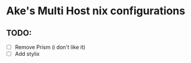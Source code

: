 # Ake's Multi Host nix configurations

## TODO:

- [ ] Remove Prism (i don't like it)
- [ ] Add stylix
